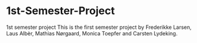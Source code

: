# 1st-Semester-Project
1st semester project
This is the first semester project by Frederikke Larsen, Laus Albèr, Mathias Nørgaard, Monica Toepfer and Carsten Lydeking.
